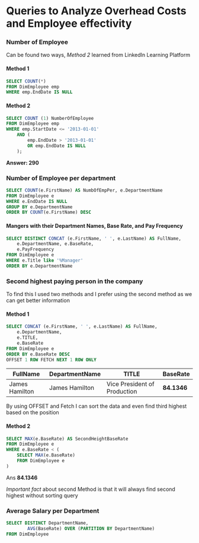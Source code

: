 # Queries to Analyze Overhead Costs and Employee effectivity

### Number of Employee
Can be found two ways, _Method 2_ learned from LinkedIn Learning Platform

#### Method 1
```SQL
SELECT COUNT(*)
FROM DimEmployee emp 
WHERE emp.EndDate IS NULL
```
#### Method 2
```SQL
SELECT COUNT (1) NumberOfEmployee
FROM DimEmployee emp
WHERE emp.StartDate <= '2013-01-01'
    AND (
        emp.EndDate > '2013-01-01'
        OR emp.EndDate IS NULL 
    );
```
**Answer: 290**

### Number of Employee per department
```SQL
SELECT COUNT(e.FirstName) AS NumbOfEmpPer, e.DepartmentName
FROM DimEmployee e 
WHERE e.EndDate IS NULL
GROUP BY e.DepartmentName
ORDER BY COUNT(e.FirstName) DESC
```

 #### Mangers with their Department Names, Base Rate, and Pay Frequency  
```SQL
SELECT DISTINCT CONCAT (e.FirstName, ' ', e.LastName) AS FullName, 
    e.DepartmentName, e.BaseRate, 
    e.PayFrequency
FROM DimEmployee e
WHERE e.Title like '%Manager'
ORDER BY e.DepartmentName 
```

### Second highest paying person in the company 

To find this I used two methods and I prefer using the second method as we can get better information 

#### Method 1
```SQL
SELECT CONCAT (e.FirstName, ' ', e.LastName) AS FullName, 
    e.DepartmentName, 
    e.TITLE,
    e.BaseRate 
FROM DimEmployee e
ORDER BY e.BaseRate DESC
OFFSET 1 ROW FETCH NEXT 1 ROW ONLY
```
| FullName | DepartmentName | TITLE | BaseRate |
| ------------- | ------------- | --- | ----- |
| James Hamilton  | James Hamilton | Vice President of Production | **84.1346** |

By using OFFSET and Fetch I can sort the data and even find third highest based on the position

#### Method 2
```SQL
SELECT MAX(e.BaseRate) AS SecondHeightBaseRate
FROM DimEmployee e
WHERE e.BaseRate < (
    SELECT MAX(e.BaseRate)
    FROM DimEmployee e
)
```
Ans **84.1346**

_Important fact_ about second Method is that it will always find second highest without sorting query

### Average Salary per Department
```SQL
SELECT DISTINCT DepartmentName, 
        AVG(BaseRate) OVER (PARTITION BY DepartmentName)
FROM DimEmployee  
```
